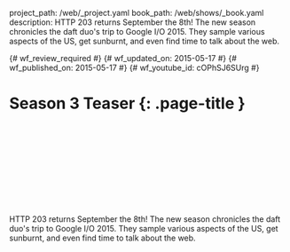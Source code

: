 project_path: /web/_project.yaml
book_path: /web/shows/_book.yaml
description: HTTP 203 returns September the 8th! The new season chronicles the daft duo's trip to Google I/O 2015. They sample various aspects of the US, get sunburnt, and even find time to talk about the web.

{# wf_review_required #}
{# wf_updated_on: 2015-05-17 #}
{# wf_published_on: 2015-05-17 #}
{# wf_youtube_id: cOPhSJ6SUrg #}

# Season 3 Teaser {: .page-title }


<div class="video-wrapper">
  <iframe class="devsite-embedded-youtube-video" data-video-id="cOPhSJ6SUrg"
          data-autohide="1" data-showinfo="0" frameborder="0" allowfullscreen>
  </iframe>
</div>


HTTP 203 returns September the 8th! The new season chronicles the daft duo's trip to Google I/O 2015. They sample various aspects of the US, get sunburnt, and even find time to talk about the web.

